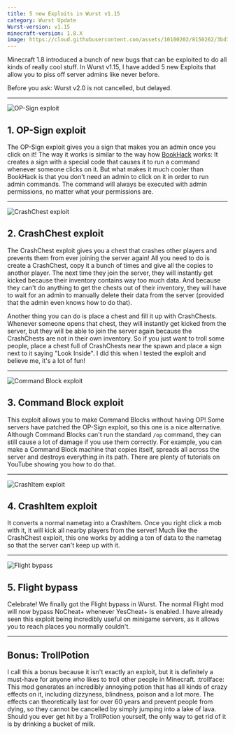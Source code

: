 ```yaml
---
title: 5 new Exploits in Wurst v1.15
category: Wurst Update
Wurst-version: v1.15
minecraft-version: 1.8.X
image: https://cloud.githubusercontent.com/assets/10100202/8150262/3bd37936-12e3-11e5-8e40-bf91f28b64df.jpg
---
```

Minecraft 1.8 introduced a bunch of new bugs that can be exploited to do all kinds of really cool stuff. In Wurst v1.15, I have added 5 new Exploits that allow you to piss off server admins like never before.

Before you ask: Wurst v2.0 is not cancelled, but delayed.
<!--read more-->

---
![OP-Sign exploit](https://cloud.githubusercontent.com/assets/10100202/8161132/288c3f24-1375-11e5-860b-4d700470a071.jpg)

## 1. OP-Sign exploit
The OP-Sign exploit gives you a sign that makes you an admin once you click on it! The way it works is similar to the way how [BookHack](/news/2015-04-18-Wurst-v1.13/) works: It creates a sign with a special code that causes it to run a command whenever someone clicks on it. But what makes it much cooler than BookHack is that you don't need an admin to click on it in order to run admin commands. The command will always be executed with admin permissions, no matter what your permissions are.

---
![CrashChest exploit](https://cloud.githubusercontent.com/assets/10100202/8161131/28844c38-1375-11e5-95bf-0e764947244c.jpg)

## 2. CrashChest exploit
The CrashChest exploit gives you a chest that crashes other players and prevents them from ever joining the server again! All you need to do is create a CrashChest, copy it a bunch of times and give all the copies to another player. The next time they join the server, they will instantly get kicked because their inventory contains way too much data. And because they can't do anything to get the chests out of their inventory, they will have to wait for an admin to manually delete their data from the server (provided that the admin even knows how to do that).

Another thing you can do is place a chest and fill it up with CrashChests. Whenever someone opens that chest, they will instantly get kicked from the server, but they will be able to join the server again because the CrashChests are not in their own inventory. So if you just want to troll some people, place a chest full of CrashChests near the spawn and place a sign next to it saying "Look Inside". I did this when I tested the exploit and believe me, it's a lot of fun!

---
![Command Block exploit](https://cloud.githubusercontent.com/assets/10100202/8161490/944cfa1c-1377-11e5-82e4-5af09743e351.jpg)

## 3. Command Block exploit
This exploit allows you to make Command Blocks without having OP! Some servers have patched the OP-Sign exploit, so this one is a nice alternative. Although Command Blocks can't run the standard `/op` command, they can still cause a lot of damage if you use them correctly. For example, you can make a Command Block machine that copies itself, spreads all across the server and destroys everything in its path. There are plenty of tutorials on YouTube showing you how to do that.

---
![CrashItem exploit](https://cloud.githubusercontent.com/assets/10100202/8161893/42691188-137a-11e5-9db2-967f8e58cb0b.jpg)

## 4. CrashItem exploit
It converts a normal nametag into a CrashItem. Once you right click a mob with it, it will kick all nearby players from the server! Much like the CrashChest exploit, this one works by adding a ton of data to the nametag so that the server can't keep up with it.

---
![Flight bypass](https://cloud.githubusercontent.com/assets/10100202/8162186/fcb1e9ba-137b-11e5-96a8-25e618d084ae.jpg)

## 5. Flight bypass
Celebrate! We finally got the Flight bypass in Wurst. The normal Flight mod will now bypass NoCheat+ whenever YesCheat+ is enabled. I have already seen this exploit being incredibly useful on minigame servers, as it allows you to reach places you normally couldn't.

---

## Bonus: TrollPotion
I call this a bonus because it isn't exactly an exploit, but it is definitely a must-have for anyone who likes to troll other people in Minecraft. :trollface: This mod generates an incredibly annoying potion that has all kinds of crazy effects on it, including dizzyness, blindness, poison and a lot more. The effects can theoretically last for over 60 years and prevent people from dying, so they cannot be cancelled by simply jumping into a lake of lava. Should you ever get hit by a TrollPotion yourself, the only way to get rid of it is by drinking a bucket of milk.
